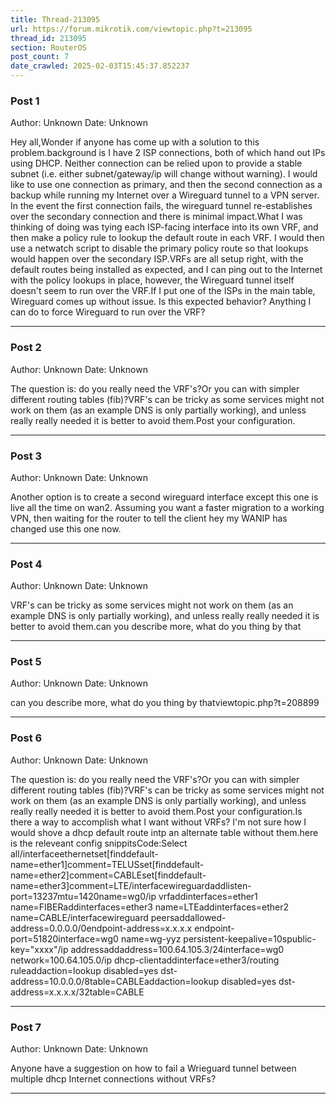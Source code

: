 ```yaml
---
title: Thread-213095
url: https://forum.mikrotik.com/viewtopic.php?t=213095
thread_id: 213095
section: RouterOS
post_count: 7
date_crawled: 2025-02-03T15:45:37.852237
---
```


### Post 1
Author: Unknown
Date: Unknown

Hey all,Wonder if anyone has come up with a solution to this problem.background is I have 2 ISP connections, both of which hand out IPs using DHCP.  Neither connection can be relied upon to provide a stable subnet (i.e. either subnet/gateway/ip will change without warning).  I would like to use one connection as primary, and then the second connection as a backup while running my Internet over a Wireguard tunnel to a VPN server.  In the event the first connection fails, the wireguard tunnel re-establishes over the secondary connection and there is minimal impact.What I was thinking of doing was tying each ISP-facing interface into its own VRF, and then make a policy rule to lookup the default route in each VRF.  I would then use a netwatch script to disable the primary policy route so that lookups would happen over the secondary ISP.VRFs are all setup right, with the default routes being installed as expected, and I can ping out to the Internet with the policy lookups in place, however, the Wireguard tunnel itself doesn't seem to run over the VRF.If I put one of the ISPs in the main table, Wireguard comes up without issue.  Is this expected behavior?  Anything I can do to force Wireguard to run over the VRF?

---
### Post 2
Author: Unknown
Date: Unknown

The question is: do you really need the VRF's?Or you can  with simpler different routing tables (fib)?VRF's can be tricky as some services might not work on them (as an example DNS is only partially working), and unless really really needed it is better to avoid them.Post your configuration.

---
### Post 3
Author: Unknown
Date: Unknown

Another option is to create a second  wireguard interface  except this one is live all the time on wan2.  Assuming you want a faster migration to a  working VPN, then waiting for the router to tell the client hey  my WANIP has changed use this one now.

---
### Post 4
Author: Unknown
Date: Unknown

VRF's can be tricky as some services might not work on them (as an example DNS is only partially working), and unless really really needed it is better to avoid them.can you describe more, what do you thing by that

---
### Post 5
Author: Unknown
Date: Unknown

can you describe more, what do you thing by thatviewtopic.php?t=208899

---
### Post 6
Author: Unknown
Date: Unknown

The question is: do you really need the VRF's?Or you can  with simpler different routing tables (fib)?VRF's can be tricky as some services might not work on them (as an example DNS is only partially working), and unless really really needed it is better to avoid them.Post your configuration.Is there a way to accomplish what I want without VRFs?  I'm not sure how I would shove a dhcp default route intp an alternate table without them.here is the releveant config snippitsCode:Select all/interfaceethernetset[finddefault-name=ether1]comment=TELUSset[finddefault-name=ether2]comment=CABLEset[finddefault-name=ether3]comment=LTE/interfacewireguardaddlisten-port=13237mtu=1420name=wg0/ip vrfaddinterfaces=ether1 name=FIBERaddinterfaces=ether3 name=LTEaddinterfaces=ether2 name=CABLE/interfacewireguard peersaddallowed-address=0.0.0.0/0endpoint-address=x.x.x.x endpoint-port=51820interface=wg0 name=wg-yyz persistent-keepalive=10spublic-key="xxxx"/ip addressaddaddress=100.64.105.3/24interface=wg0 network=100.64.105.0/ip dhcp-clientaddinterface=ether3/routing ruleaddaction=lookup disabled=yes dst-address=10.0.0.0/8table=CABLEaddaction=lookup disabled=yes dst-address=x.x.x.x/32table=CABLE

---
### Post 7
Author: Unknown
Date: Unknown

Anyone have a suggestion on how to fail a Wrieguard tunnel between multiple dhcp Internet connections without VRFs?

---
